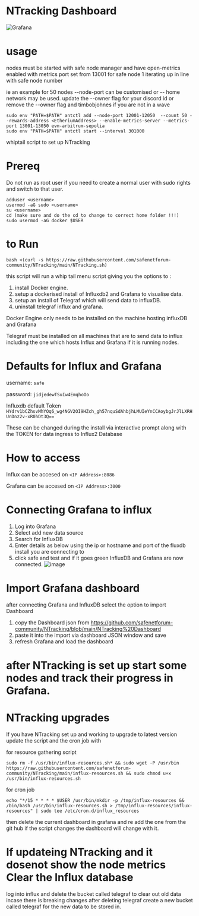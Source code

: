 # NTracking Dashboard

![Grafana](https://github.com/user-attachments/assets/6127bc55-51e3-4c73-bd84-f35b53d33161)


# usage
nodes must be started with safe node manager and have open-metrics enabled with metrics port set from 13001 for safe node 1 iterating up in line with safe node number

ie an example for 50 nodes --node-port can be customised or -- home network may be used.
update the --owner flag for your discord id or remove the --owner flag and timbobjohnes if you are not in a wave
```
sudo env "PATH=$PATH" antctl add --node-port 12001-12050  --count 50 --rewards-address <EtheriumAddress> --enable-metrics-server --metrics-port 13001-13050 evm-arbitrum-sepolia
sudo env "PATH=$PATH" antctl start --interval 301000
```

whiptail script to set up NTracking 

# Prereq

Do not run as root user if you need to create a normal user with sudo rights and switch to that user.

```
adduser <username>
usermod -aG sudo <username>
su <username>
cd (make sure and do the cd to change to correct home folder !!!)
sudo usermod -aG docker $USER
```

# to Run

```bash <(curl -s https://raw.githubusercontent.com/safenetforum-community/NTracking/main/NTracking.sh)```

this script will run a whip tail menu script giving you the options to :

1. install Docker engine.
2. setup a dockerised install of Influxdb2 and Grafana to visualise data.
3. setup an install of Telegraf which will send data to influxDB.
4. uninstall telegraf influx and grafana.

Docker Engine only needs to be installed on the machine hosting influxDB and Grafana

Telegraf must be installed on all machines that are to send data to influx including the one which hosts Influx and Grafana if it is running nodes.


# Defaults for Influx and Grafana
username: ```safe```

password: ```jidjedewTSuIw4EmqhoOo```

Influxdb default Token ```HYdrv1bCZhsvMhYOq6_wg4NGV2OI9HZch_gh57nquSdAhbjhLMUIeYnCCAoybgJrJlLXRHUnDnz2v-xR0hDt3Q==```

These can be changed during the install via interactive prompt along with the TOKEN for data ingress to Influx2 Database

# How to access

Influx can be accesed on ```<IP Address>:8086```

Grafana can be accesed on ```<IP Address>:3000```

# Connecting Grafana to influx

1. Log into Grafana
2. Select add new data source
3. Search for InfluxDB
4. Enter details as below using the ip or hostname and port of the fluxdb install you are connecting to
5. click safe and test and if it goes green InfluxDB and Grafana are now connected.
![image](https://github.com/safenetforum-community/NTracking/assets/25412853/99c5c77b-7261-43ba-9a6f-11e0d4596425)



# Import Grafana dashboard

after connecting Grafana and InfluxDB select the option to import Dashboard

1. copy the Dashboard json from 
https://github.com/safenetforum-community/NTracking/blob/main/NTracking%20Dashboard
3. paste it into the import via dashboard JSON window and save
4. refresh Grafana and load the dashboard

# after NTracking is set up start some nodes and track their progress in Grafana.

# NTracking upgrades

If you have NTracking set up and working to upgrade to latest version
update the script and the cron job with

for resource gathering script
```
sudo rm -f /usr/bin/influx-resources.sh* && sudo wget -P /usr/bin  https://raw.githubusercontent.com/safenetforum-community/NTracking/main/influx-resources.sh && sudo chmod u+x /usr/bin/influx-resources.sh
```

for cron job
```
echo "*/15 * * * * $USER /usr/bin/mkdir -p /tmp/influx-resources && /bin/bash /usr/bin/influx-resources.sh > /tmp/influx-resources/influx-resources" | sudo tee /etc/cron.d/influx_resources
```

then delete the current dashboard in grafana and re add the one from the git hub if the script changes the dashboard will change with it.

# If updateing NTracking and it dosenot show the node metrics Clear the Influx database
log into influx and delete the bucket called telegraf to clear out old data incase there is breaking changes 
after deleting telegraf create a new bucket called telegraf for the new data to be stored in.
